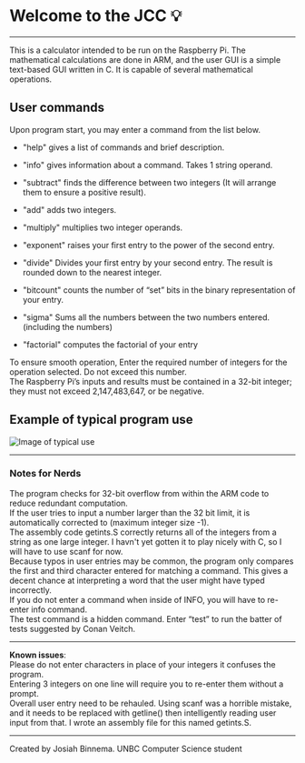 # Welcome to the JCC :bulb:
---
This is a calculator intended to be run on the Raspberry Pi. The mathematical calculations are done in ARM, and the user GUI is a simple text-based GUI written in C. It is capable of several mathematical operations.

## User commands
Upon program start, you may enter a command from the list below. 

* "help"		gives a list of commands and brief description. 
* "info"	 	gives information about a command. Takes 1 string operand.

* "subtract"	 finds the difference between two integers (It will arrange them to ensure a positive result).
* "add" 	  	adds two integers.
* "multiply"	 multiplies two integer operands.
* "exponent"	 raises your first entry to the power of the second entry.
* "divide"	 Divides your first entry by your second entry. The result is rounded down to the nearest integer.
* "bitcount"	 counts the number of “set” bits in the binary representation of your entry.
* "sigma" 	 Sums all the numbers between the two numbers entered. (including the numbers)
* "factorial" 	 computes the factorial of your entry



To ensure smooth operation, Enter the required number of integers for the operation selected. Do not exceed this number.  
The Raspberry Pi’s inputs and results must be contained in a 32-bit integer; they must not exceed 2,147,483,647, or be negative.   



## Example of typical program use


![Image of typical use]( https://i.ibb.co/6YdKdfw/JCC-operation.png)   

---

### Notes for Nerds 
The program checks for 32-bit overflow from within the ARM code to reduce redundant computation.   
If the user tries to input a number larger than the 32 bit limit, it is automatically corrected to (maximum integer size -1).  
The assembly code getints.S correctly returns all of the integers from a string as one large integer. I havn't yet gotten it to play nicely with C, so I will have to use scanf for now.   
Because typos in user entries may be common, the program only compares the first and third character entered for matching a command. This gives a decent chance at interpreting a word that the user might have typed incorrectly.  
If you do not enter a command when inside of INFO, you will have to re-enter info command.  
The test command is a hidden command. Enter “test” to run the batter of tests suggested by Conan Veitch.  

---

**Known issues**:  
Please do not enter characters in place of your integers it confuses the program.   
Entering 3 integers on one line will require you to re-enter them without a prompt.  
Overall user entry need to be rehauled. Using scanf was a horrible mistake, and it needs to be replaced with getline() then intelligently reading user input from that. I wrote an assembly file for this named getints.S.

---

Created by Josiah Binnema. UNBC Computer Science student



